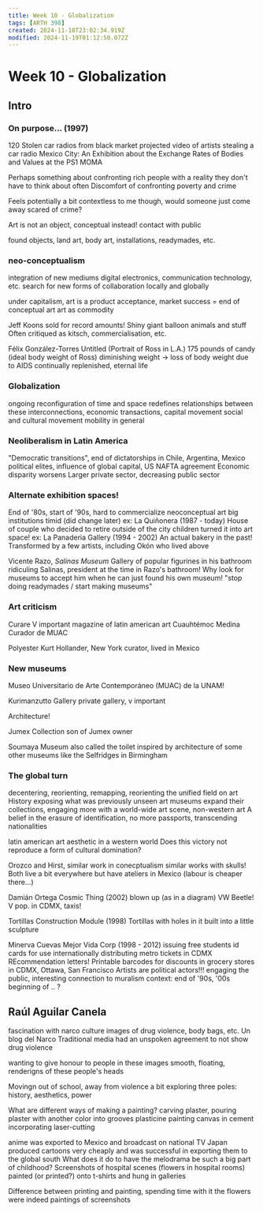 ```yaml
---
title: Week 10 - Globalization
tags: [ARTH 398]
created: 2024-11-18T23:02:34.919Z
modified: 2024-11-19T01:12:50.072Z
---
```


# Week 10 - Globalization

## Intro

### On purpose... (1997)
120 Stolen car radios from black market
projected video of artists stealing a car radio
Mexico City: An Exhibition about the Exchange Rates of Bodies and Values at the PS1 MOMA

Perhaps something about confronting rich people with a reality they don't have to think about often
Discomfort of confronting poverty and crime

Feels potentially a bit contextless to me though, would someone just come away scared of crime?

Art is not an object, conceptual instead!
contact with public

found objects, land art, body art, installations, readymades, etc.

### neo-conceptualism
integration of new mediums
digital electronics, communication technology, etc.
search for new forms of collaboration
locally and globally

under capitalism, art is a product
acceptance, market success = end of conceptual art
art as commodity

Jeff Koons
sold for record amounts!
Shiny giant balloon animals and stuff
Often critiqued as kitsch, commercialisation, etc.

Félix González-Torres
Untitled (Portrait of Ross in L.A.)
175 pounds of candy (ideal body weight of Ross)
diminishing weight -> loss of body weight due to AIDS
continually replenished, eternal life

### Globalization
ongoing reconfiguration of time and space
redefines relationships between these
interconnections, economic transactions, capital movement
social and cultural movement
mobility in general

### Neoliberalism in Latin America
"Democratic transitions", end of dictatorships in Chile, Argentina, Mexico
political elites, influence of global capital, US
NAFTA agreement
Economic disparity worsens
Larger private sector, decreasing public sector

### Alternate exhibition spaces!
End of '80s, start of '90s, hard to commercialize neoconceptual art
big institutions timid (did change later)
ex: La Quiñonera (1987 - today)
House of couple who decided to retire outside of the city
children turned it into art space!
ex: La Panaderia Gallery (1994 - 2002)
An actual bakery in the past!
Transformed by a few artists, including Okón who lived above

Vicente Razo, *Salinas Museum*
Gallery of popular figurines in his bathroom ridiculing Salinas, president at the time
in Razo's bathroom!
Why look for museums to accept him when he can just found his own museum!
"stop doing readymades / start making museums"

### Art criticism
Curare
V important magazine of latin american art
Cuauhtémoc Medina
Curador de MUAC

Polyester
Kurt Hollander, New York curator, lived in Mexico

### New museums
Museo Universitario de Arte Contemporáneo (MUAC)
de la UNAM!

Kurimanzutto Gallery
private gallery, v important

Architecture!

Jumex Collection
son of Jumex owner

Soumaya Museum
also called the toilet
inspired by architecture of some other museums like the Selfridges in Birmingham

### The global turn
decentering, reorienting, remapping, reorienting the unified field on art History
exposing what was previously unseen
art museums expand their collections, engaging more with a world-wide art scene, non-western art
A belief in the erasure of identification, no more passports, transcending nationalities

latin american art
aesthetic in a western world
Does this victory not reproduce a form of cultural domination?

Orozco and Hirst, similar work in conecptualism
similar works with skulls!
Both live a bit everywhere but have ateliers in Mexico
(labour is cheaper there...)

Damián Ortega
Cosmic Thing (2002)
blown up (as in a diagram) VW Beetle!
V pop. in CDMX, taxis!

Tortillas Construction Module (1998)
Tortillas with holes in it built into a little sculpture

Minerva Cuevas
Mejor Vida Corp (1998 - 2012)
issuing free students id cards for use internationally
distributing metro tickets in CDMX
REcommendation letters!
Printable barcodes for discounts in grocery stores in CDMX, Ottawa, San Francisco
Artists are political actors!!!
engaging the public, interesting connection to muralism
context: end of '90s, '00s
beginning of .. ?

## Raúl Aguilar Canela

fascination with narco culture
images of drug violence, body bags, etc.
Un blog del Narco
Traditional media had an unspoken agreement to not show drug violence

wanting to give honour to people in these images
smooth, floating, renderigns of these people's heads

Movingn out of school, away from violence a bit
exploring three poles: history, aesthetics, power

What are different ways of making a painting?
carving plaster, pouring plaster with another color into grooves
plasticine painting
canvas in cement
incorporating laser-cutting

anime was exported to Mexico and broadcast on national TV
Japan produced cartoons very cheaply and was successful in exporting them to the global south
What does it do to have the melodrama be such a big part of childhood?
Screenshots of hospital scenes (flowers in hospital rooms) painted (or printed?) onto t-shirts and hung in galleries

Difference between printing and painting, spending time with it
the flowers were indeed paintings of screenshots
